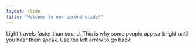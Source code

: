 ```yaml
---
layout: slide
title: "Welcome to our second slide!"
---
```

Light travels faster than sound. This is why some people appear bright until you hear them speak.
Use the left arrow to go back!
